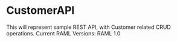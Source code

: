 # CustomerAPI
This will represent sample REST API, with Customer related CRUD operations.
Current RAML Versions: RAML 1.0

